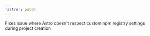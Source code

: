 ```yaml
---
'astro': patch
---
```


Fixes issue where Astro doesn't respect custom npm registry settings during project creation
